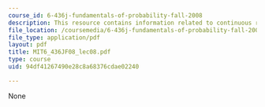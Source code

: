 ```yaml
---
course_id: 6-436j-fundamentals-of-probability-fall-2008
description: This resource contains information related to continuous random variables.
file_location: /coursemedia/6-436j-fundamentals-of-probability-fall-2008/94df41267490e28c8a68376cdae02240_MIT6_436JF08_lec08.pdf
file_type: application/pdf
layout: pdf
title: MIT6_436JF08_lec08.pdf
type: course
uid: 94df41267490e28c8a68376cdae02240

---
```

None